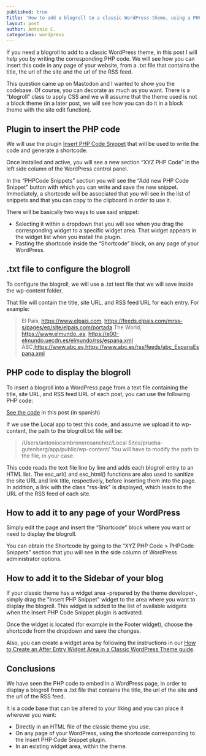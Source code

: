 ```yaml
---
published: true
Title: 'How to add a blogroll to a classic WordPress theme, using a PHP script'
layout: post
author: Antonio C.
categories: wordpress
---
```

If you need a blogroll to add to a classic WordPress theme, in this post I will help you by writing the corresponding PHP code. We will see how you can insert this code in any page of your website, from a .txt file that contains the title, the url of the site and the url of the RSS feed.

This question came up on Mastodon and I wanted to show you the codebase. Of course, you can decorate as much as you want. There is a “blogroll” class to apply CSS and we will assume that the theme used is not a block theme (in a later post, we will see how you can do it in a block theme with the site edit function).

## Plugin to insert the PHP code

We will use the plugin [Insert PHP Code Snippet](https://wordpress.org/plugins/insert-php-code-snippet/) that will be used to write the code and generate a shortcode.

Once installed and active, you will see a new section “XYZ PHP Code” in the left side column of the WordPress control panel.

In the “PHPCode Snippets” section you will see the “Add new PHP Code Snippet” button with which you can write and save the new snippet. Immediately, a shortcode will be associated that you will see in the list of snippets and that you can copy to the clipboard in order to use it.

There will be basically two ways to use said snippet:

- Selecting it within a dropdown that you will see when you drag the corresponding widget to a specific widget area. That widget appears in the widget list when you install the plugin.
- Pasting the shortcode inside the “Shortcode” block, on any page of your WordPress.

## .txt file to configure the blogroll

To configure the blogroll, we will use a .txt text file that we will save inside the wp-content folder.

That file will contain the title, site URL, and RSS feed URL for each entry. For example:

> El País, https://www.elpais.com, https://feeds.elpais.com/mrss-s/pages/ep/site/elpais.com/portada
The World, https://www.elmundo..es, https://e00-elmundo.uecdn.es/elmundo/rss/espana.xml
ABC,https://www.abc.es,https://www.abc.es/rss/feeds/abc_EspanaEspana.xml

## PHP code to display the blogroll

To insert a blogroll into a WordPress page from a text file containing the title, site URL, and RSS feed URL of each post, you can use the following PHP code:

[See the code](https://www.blogpocket.com/2022/12/16/blogroll-tema-clasico-wordpress-mediante-un-script-php/) in this post (in spanish)

If we use the Local app to test this code, and assume we upload it to wp-content, the path to the blogroll.txt file will be:

> /Users/antoniocambronerosanchez/Local Sites/prueba-gutenberg/app/public/wp-content/
You will have to modify the path to the file, in your case.

This code reads the text file line by line and adds each blogroll entry to an HTML list. The esc_url() and esc_html() functions are also used to sanitize the site URL and link title, respectively, before inserting them into the page. In addition, a link with the class "rss-link" is displayed, which leads to the URL of the RSS feed of each site.

## How to add it to any page of your WordPress

Simply edit the page and insert the “Shortcode” block where you want or need to display the blogroll.

You can obtain the Shortcode by going to the “XYZ PHP Code > PHPCode Snippets” section that you will see in the side column of WordPress administrator options.

## How to add it to the Sidebar of your blog

If your classic theme has a widget area -prepared by the theme developer-, simply drag the "Insert PHP Snippet" widget to the area where you want to display the blogroll. This widget is added to the list of available widgets when the Insert PHP Code Snippet plugin is activated.

Once the widget is located (for example in the Footer widget), choose the shortcode from the dropdown and save the changes.

Also, you can create a widget area by following the instructions in our [How to Create an After Entry Widget Area in a Classic WordPress Theme guide](https://blogpocket.github.io/how-to-create-new-widgets-area/).

## Conclusions

We have seen the PHP code to embed in a WordPress page, in order to display a blogroll from a .txt file that contains the title, the url of the site and the url of the RSS feed.

It is a code base that can be altered to your liking and you can place it wherever you want:

- Directly in an HTML file of the classic theme you use.
- On any page of your WordPress, using the shortcode corresponding to the Insert PHP Code Snippet plugin.
- In an existing widget area, within the theme.
